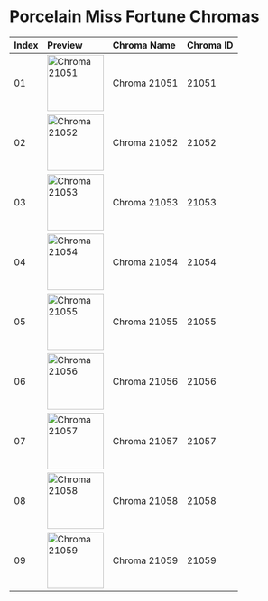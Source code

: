 # Porcelain Miss Fortune Chromas

| Index | Preview | Chroma Name | Chroma ID |
|:---|:---|:---|:---|
| 01 | <img src='https://raw.communitydragon.org/latest/plugins/rcp-be-lol-game-data/global/default/v1/champion-chroma-images/21/21051.png' alt='Chroma 21051' width='100'> | Chroma 21051 | 21051 |
| 02 | <img src='https://raw.communitydragon.org/latest/plugins/rcp-be-lol-game-data/global/default/v1/champion-chroma-images/21/21052.png' alt='Chroma 21052' width='100'> | Chroma 21052 | 21052 |
| 03 | <img src='https://raw.communitydragon.org/latest/plugins/rcp-be-lol-game-data/global/default/v1/champion-chroma-images/21/21053.png' alt='Chroma 21053' width='100'> | Chroma 21053 | 21053 |
| 04 | <img src='https://raw.communitydragon.org/latest/plugins/rcp-be-lol-game-data/global/default/v1/champion-chroma-images/21/21054.png' alt='Chroma 21054' width='100'> | Chroma 21054 | 21054 |
| 05 | <img src='https://raw.communitydragon.org/latest/plugins/rcp-be-lol-game-data/global/default/v1/champion-chroma-images/21/21055.png' alt='Chroma 21055' width='100'> | Chroma 21055 | 21055 |
| 06 | <img src='https://raw.communitydragon.org/latest/plugins/rcp-be-lol-game-data/global/default/v1/champion-chroma-images/21/21056.png' alt='Chroma 21056' width='100'> | Chroma 21056 | 21056 |
| 07 | <img src='https://raw.communitydragon.org/latest/plugins/rcp-be-lol-game-data/global/default/v1/champion-chroma-images/21/21057.png' alt='Chroma 21057' width='100'> | Chroma 21057 | 21057 |
| 08 | <img src='https://raw.communitydragon.org/latest/plugins/rcp-be-lol-game-data/global/default/v1/champion-chroma-images/21/21058.png' alt='Chroma 21058' width='100'> | Chroma 21058 | 21058 |
| 09 | <img src='https://raw.communitydragon.org/latest/plugins/rcp-be-lol-game-data/global/default/v1/champion-chroma-images/21/21059.png' alt='Chroma 21059' width='100'> | Chroma 21059 | 21059 |
